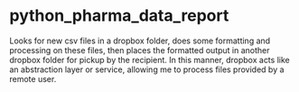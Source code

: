 # python_pharma_data_report

Looks for new csv files in a dropbox folder, does some formatting and processing on these files,
then places the formatted output in another dropbox folder for pickup by the recipient.  In this manner, 
dropbox acts like an abstraction layer or service, allowing me to process files provided by a 
remote user.
